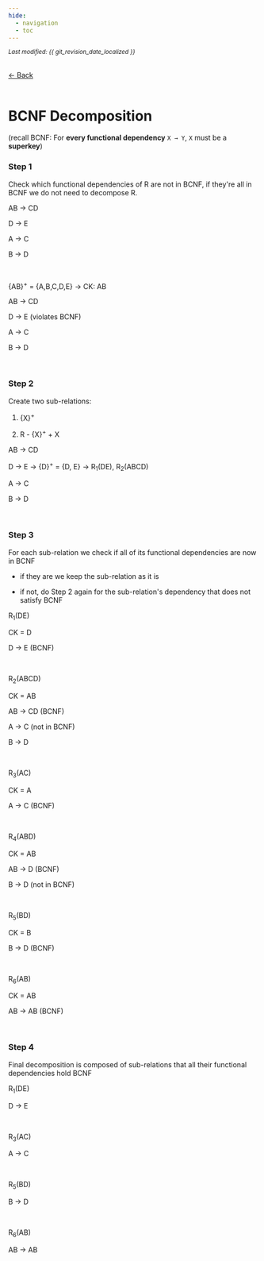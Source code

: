 ```yaml
---
hide:
  - navigation
  - toc
---
```


<small><i>Last modified: {{ git_revision_date_localized }}</i></small>

<div class="back-button">
    <br>
    <a href="javascript:history.back()">← Back</a>
    <br>
    <br>
</div>

# BCNF Decomposition

 
(recall BCNF: For **every functional dependency** `X → Y`, `X` must be a **superkey**)

### Step 1

Check which functional dependencies of R are not in BCNF, if they're all in BCNF we do not need to decompose R.

AB -> CD

D -> E

A -> C

B -> D

<br>

{AB}<sup>+</sup> = {A,B,C,D,E} -> CK: AB

AB -> CD

D -> E (violates BCNF)

A -> C

B -> D

<br>

### Step 2

Create two sub-relations:

1. {X}<sup>+</sup>

2. R - {X}<sup>+</sup> + X

AB -> CD

D -> E ->  {D}<sup>+</sup> = {D, E} -> R<sub>1</sub>(DE), R<sub>2</sub>(ABCD)

A -> C

B -> D

<br>

### Step 3

For each sub-relation we check if all of its functional dependencies are now in BCNF

- if they are we keep the sub-relation as it is

- if not, do Step 2 again for the sub-relation's dependency that does not satisfy BCNF

R<sub>1</sub>(DE)

CK = D

D -> E (BCNF)

<br>

R<sub>2</sub>(ABCD)

CK = AB

AB -> CD (BCNF)

A -> C (not in BCNF)

B -> D

<br>

R<sub>3</sub>(AC)

CK = A

A -> C (BCNF)

<br>

R<sub>4</sub>(ABD)

CK = AB

AB -> D (BCNF)

B -> D (not in BCNF)

<br>

R<sub>5</sub>(BD)

CK = B

B -> D (BCNF)

<br>

R<sub>6</sub>(AB)

CK = AB

AB -> AB (BCNF)

<br>

### Step 4

Final decomposition is composed of sub-relations that all their functional dependencies hold BCNF


R<sub>1</sub>(DE)

D -> E

<br>

R<sub>3</sub>(AC)

A -> C

<br>

R<sub>5</sub>(BD)

B -> D

<br>

R<sub>6</sub>(AB)

AB -> AB